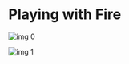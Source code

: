 # Playing with Fire

![img 0](https://i.imgur.com/KZSGPBE.jpg)

![img 1](https://i.imgur.com/pK4sjuW.png)

